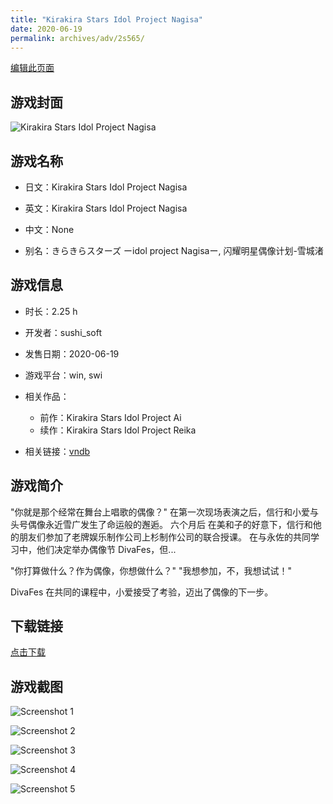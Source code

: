 ```yaml
---
title: "Kirakira Stars Idol Project Nagisa"
date: 2020-06-19
permalink: archives/adv/2s565/
---
```

[编辑此页面](https://github.com/ACG-3/ADV3-source/blob/main/source/_posts/Kirakira%20Stars%20Idol%20Project%20Nagisa.md)

## 游戏封面

![Kirakira Stars Idol Project Nagisa](https://pan.timero.xyz/d/onedrive/img_lib_001/Kirakira%20Stars%20Idol%20Project%20Nagisa_cover.avif)


## 游戏名称

- 日文：Kirakira Stars Idol Project Nagisa
- 英文：Kirakira Stars Idol Project Nagisa
- 中文：None

- 别名：きらきらスターズ ーidol project Nagisaー, 闪耀明星偶像计划-雪城渚


## 游戏信息

- 时长：2.25 h
- 开发者：sushi_soft
- 发售日期：2020-06-19
- 游戏平台：win, swi
- 相关作品：
   - 前作：Kirakira Stars Idol Project Ai
   - 续作：Kirakira Stars Idol Project Reika

- 相关链接：[vndb](https://vndb.org/v28640)


## 游戏简介

"你就是那个经常在舞台上唱歌的偶像？"
在第一次现场表演之后，信行和小爱与头号偶像永近雪广发生了命运般的邂逅。
六个月后
在美和子的好意下，信行和他的朋友们参加了老牌娱乐制作公司上杉制作公司的联合授课。
在与永佐的共同学习中，他们决定举办偶像节 DivaFes，但...

"你打算做什么？作为偶像，你想做什么？"
"我想参加，不，我想试试！"

DivaFes 在共同的课程中，小爱接受了考验，迈出了偶像的下一步。




## 下载链接

[点击下载](https://pan.timero.xyz/onedrive/adv_lib_001/Kirakira%20Stars%20Idol%20Project%20Nagisa)


## 游戏截图


![Screenshot 1](https://pan.timero.xyz/d/onedrive/img_lib_001/Kirakira%20Stars%20Idol%20Project%20Nagisa_Screenshot_1.avif)

![Screenshot 2](https://pan.timero.xyz/d/onedrive/img_lib_001/Kirakira%20Stars%20Idol%20Project%20Nagisa_Screenshot_2.avif)

![Screenshot 3](https://pan.timero.xyz/d/onedrive/img_lib_001/Kirakira%20Stars%20Idol%20Project%20Nagisa_Screenshot_3.avif)

![Screenshot 4](https://pan.timero.xyz/d/onedrive/img_lib_001/Kirakira%20Stars%20Idol%20Project%20Nagisa_Screenshot_4.avif)

![Screenshot 5](https://pan.timero.xyz/d/onedrive/img_lib_001/Kirakira%20Stars%20Idol%20Project%20Nagisa_Screenshot_5.avif)

